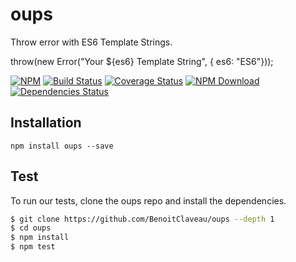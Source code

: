 # oups

Throw error with ES6 Template Strings.

throw(new Error("Your ${es6} Template String", { es6: "ES6"}));

 [![NPM][npm-image]][npm-url]
 [![Build Status][travis-image]][travis-url]
 [![Coverage Status][coveralls-image]][coveralls-url]
 [![NPM Download][npm-image-download]][npm-url]
 [![Dependencies Status][david-dm-image]][david-dm-url]


## Installation

```shell
npm install oups --save
```

## Test

To run our tests, clone the oups repo and install the dependencies.

```bash
$ git clone https://github.com/BenoitClaveau/oups --depth 1
$ cd oups
$ npm install
$ npm test
```

[npm-image]: https://img.shields.io/npm/v/oups.svg
[npm-image-download]: https://img.shields.io/npm/dm/oups.svg
[npm-url]: https://npmjs.org/package/oups
[travis-image]: https://travis-ci.org/BenoitClaveau/oups.svg?branch=master
[travis-url]: https://travis-ci.org/BenoitClaveau/oups
[coveralls-image]: https://coveralls.io/repos/BenoitClaveau/oups/badge.svg?branch=master&service=github
[coveralls-url]: https://coveralls.io/github/BenoitClaveau/oups?branch=master
[david-dm-image]: https://david-dm.org/BenoitClaveau/oups/status.svg
[david-dm-url]: https://david-dm.org/BenoitClaveau/oups

